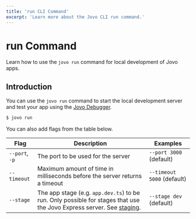 ```yaml
---
title: 'run CLI Command'
excerpt: 'Learn more about the Jovo CLI run command.'
---
```


# run Command

Learn how to use the `jovo run` command for local development of Jovo apps.

## Introduction

You can use the `jovo run` command to start the local development server and test your app using the [Jovo Debugger](https://www.jovo.tech/docs/debugger).

```sh
$ jovo run
```

You can also add flags from the table below.

| Flag           | Description                                                                                                                                                | Examples                   |
| -------------- | ---------------------------------------------------------------------------------------------------------------------------------------------------------- | -------------------------- |
| `--port`, `-p` | The port to be used for the server                                                                                                                         | `--port 3000` (default)    |
| `--timeout`    | Maximum amount of time in milliseconds before the server returns a timeout                                                                                 | `--timeout 5000` (default) |
| `--stage`      | The app stage (e.g. `app.dev.ts`) to be run. Only possible for stages that use the Jovo Express server. See [staging](https://www.jovo.tech/docs/staging). | `--stage dev` (default)    |
